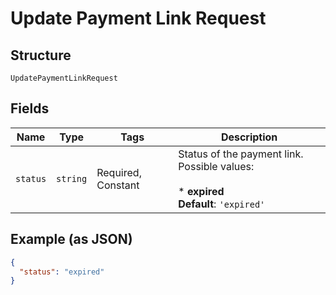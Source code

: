 
# Update Payment Link Request

## Structure

`UpdatePaymentLinkRequest`

## Fields

| Name | Type | Tags | Description |
|  --- | --- | --- | --- |
| `status` | `string` | Required, Constant | Status of the payment link. Possible values:<br><br>* **expired**<br>**Default**: `'expired'` |

## Example (as JSON)

```json
{
  "status": "expired"
}
```

